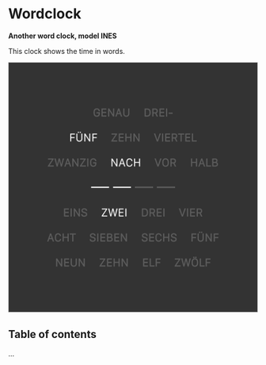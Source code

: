 # Wordclock

**Another word clock, model INES**

This clock shows the time in words.

![Wordclock INES Plate](img/Plate-INES-de.png)

## Table of contents

...
